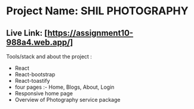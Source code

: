 # Project Name: SHIL PHOTOGRAPHY

## Live Link:  [https://assignment10-988a4.web.app/]

Tools/stack and about the project :
* React
* React-bootstrap
* React-toastify
* four pages :- Home, Blogs, About, Login
* Responsive home page
* Overview of Photography service package